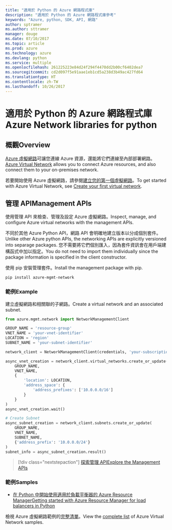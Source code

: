 ```yaml
---
title: "適用於 Python 的 Azure 網路程式庫"
description: "適用於 Python 的 Azure 網路程式庫參考"
keywords: "Azure, python, SDK, API, 網路"
author: sptramer
ms.author: sttramer
manager: douge
ms.date: 07/10/2017
ms.topic: article
ms.prod: azure
ms.technology: azure
ms.devlang: python
ms.service: multiple
ms.openlocfilehash: 261225223e84d24f294f4470dd2b00cf6402dea7
ms.sourcegitcommit: cd2d097f5e91aae1eb1cd5a238d3b49ac427fd64
ms.translationtype: HT
ms.contentlocale: zh-TW
ms.lasthandoff: 10/26/2017
---
```

# <a name="azure-network-libraries-for-python"></a><span data-ttu-id="d48d2-104">適用於 Python 的 Azure 網路程式庫</span><span class="sxs-lookup"><span data-stu-id="d48d2-104">Azure Network libraries for python</span></span>

## <a name="overview"></a><span data-ttu-id="d48d2-105">概觀</span><span class="sxs-lookup"><span data-stu-id="d48d2-105">Overview</span></span>

<span data-ttu-id="d48d2-106">[Azure 虛擬網路](/azure/virtual-network/virtual-networks-overview)可讓您連線 Azure 資源，還能將它們連線至內部部署網路。</span><span class="sxs-lookup"><span data-stu-id="d48d2-106">[Azure Virtual Network](/azure/virtual-network/virtual-networks-overview) allows you to connect Azure resources, and also connect them to your on-premises network.</span></span>

<span data-ttu-id="d48d2-107">若要開始使用 Azure 虛擬網路，請參閱[建立您的第一個虛擬網路](/azure/virtual-network/virtual-network-get-started-vnet-subnet)。</span><span class="sxs-lookup"><span data-stu-id="d48d2-107">To get started with Azure Virtual Network, see [Create your first virtual network](/azure/virtual-network/virtual-network-get-started-vnet-subnet).</span></span>

## <a name="management-apis"></a><span data-ttu-id="d48d2-108">管理 API</span><span class="sxs-lookup"><span data-stu-id="d48d2-108">Management APIs</span></span>

<span data-ttu-id="d48d2-109">使用管理 API 來檢查、管理及設定 Azure 虛擬網路。</span><span class="sxs-lookup"><span data-stu-id="d48d2-109">Inspect, manage, and configure Azure virtual networks with the management APIs.</span></span>

<span data-ttu-id="d48d2-110">不同於其他 Azure Python API，網路 API 會明確地建立版本以分成個別套件。</span><span class="sxs-lookup"><span data-stu-id="d48d2-110">Unlike other Azure python APIs, the networking APIs are explicitly versioned into separage packages.</span></span> <span data-ttu-id="d48d2-111">您不需要將它們個別匯入，因為套件資訊會在用戶端建構函式中加以指定。</span><span class="sxs-lookup"><span data-stu-id="d48d2-111">You do not need to import them individually since the package information is specified in the client constructor.</span></span>

<span data-ttu-id="d48d2-112">使用 pip 安裝管理套件。</span><span class="sxs-lookup"><span data-stu-id="d48d2-112">Install the management package with pip.</span></span>

```bash
pip install azure-mgmt-network
```

### <a name="example"></a><span data-ttu-id="d48d2-113">範例</span><span class="sxs-lookup"><span data-stu-id="d48d2-113">Example</span></span>

<span data-ttu-id="d48d2-114">建立虛擬網路和相關聯的子網路。</span><span class="sxs-lookup"><span data-stu-id="d48d2-114">Create a virtual network and an associated subnet.</span></span>

```python
from azure.mgmt.network import NetworkManagementClient

GROUP_NAME = 'resource-group'
VNET_NAME = 'your-vnet-identifier'
LOCATION = 'region'
SUBNET_NAME = 'your-subnet-identifier'

network_client = NetworkManagementClient(credentials, 'your-subscription-id')

async_vnet_creation = network_client.virtual_networks.create_or_update(
    GROUP_NAME,
    VNET_NAME,
    {
        'location': LOCATION,
        'address_space': {
            'address_prefixes': ['10.0.0.0/16']
        }
    }
)
async_vnet_creation.wait()

# Create Subnet
async_subnet_creation = network_client.subnets.create_or_update(
    GROUP_NAME,
    VNET_NAME,
    SUBNET_NAME,
    {'address_prefix': '10.0.0.0/24'}
)
subnet_info = async_subnet_creation.result()
```

> [!div class="nextstepaction"]
> [<span data-ttu-id="d48d2-115">探索管理 API</span><span class="sxs-lookup"><span data-stu-id="d48d2-115">Explore the Management APIs</span></span>](/python/api/overview/azure/network/managementlibrary)

### <a name="samples"></a><span data-ttu-id="d48d2-116">範例</span><span class="sxs-lookup"><span data-stu-id="d48d2-116">Samples</span></span>

* [<span data-ttu-id="d48d2-117">在 Python 中開始使用適用於負載平衡器的 Azure Resource Manager</span><span class="sxs-lookup"><span data-stu-id="d48d2-117">Getting started with Azure Resource Manager for load balancers in Python</span></span>](https://azure.microsoft.com/en-us/resources/samples/network-python-manage-loadbalancer/)

<span data-ttu-id="d48d2-118">檢視 Azure 虛擬網路範例的[完整清單](https://azure.microsoft.com/en-us/resources/samples/?platform=python&term=virtual%20network)。</span><span class="sxs-lookup"><span data-stu-id="d48d2-118">View the [complete list](https://azure.microsoft.com/en-us/resources/samples/?platform=python&term=virtual%20network) of Azure Virtual Network samples.</span></span>
